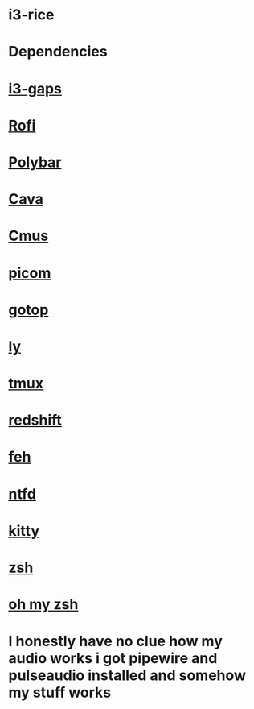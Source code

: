 # i3-rice
# 
# Dependencies
#
# [i3-gaps](https://github.com/Airblader/i3)
# [Rofi](https://github.com/davatorium/rofi)
# [Polybar](https://github.com/polybar/polybar)
# [Cava](https://github.com/karlstav/cava)
# [Cmus](https://github.com/cmus/cmus)
# [picom](https://github.com/yshui/picom)
# [gotop](https://github.com/cjbassi/gotop)
# [ly](https://github.com/fairyglade/ly)
# [tmux](https://github.com/tmux/tmux)
# [redshift](https://github.com/jonls/redshift)
# [feh](https://github.com/derf/feh)
# [ntfd](https://github.com/kamek-pf/ntfd)
# [kitty](https://sw.kovidgoyal.net/kitty/)
# [zsh](https://wiki.archlinux.org/title/Zsh#Installation)
# [oh my zsh](https://github.com/ohmyzsh/ohmyzsh)
# I honestly have no clue how my audio works i got pipewire and pulseaudio installed and somehow my stuff works 
